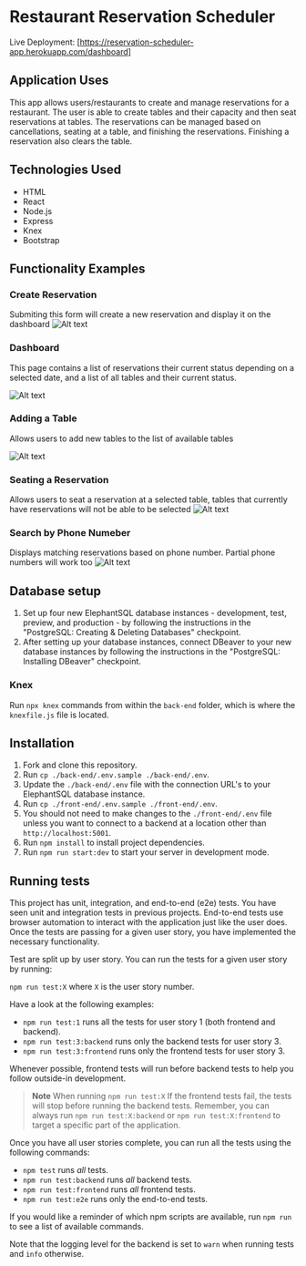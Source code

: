 # Restaurant Reservation Scheduler

Live Deployment: [https://reservation-scheduler-app.herokuapp.com/dashboard]

## Application Uses

This app allows users/restaurants to create and manage reservations for a restaurant. The user is able to create tables and their capacity and then seat reservations at tables.  The reservations can be managed based on cancellations, seating at a table, and finishing the reservations.  Finishing a reservation also clears the table.  

## Technologies Used

* HTML
* React
* Node.js
* Express
* Knex
* Bootstrap


## Functionality Examples 

### Create Reservation
Submiting this form will create a new reservation and display it on the dashboard
![Alt text](https://lh3.googleusercontent.com/Ys4uwwl6Gp_smVaYebYEs8hoY2MAskUvYToufT_ueFtLB32DMmEMSET9xF6z5R4Y9LL-ZRWHZsmkZRIUQl7fIirfxwhuUZJDm5X9nAf87bAgyMfUwY-p3BR-iDPAQFDGkfsHqsYILXyI0URAVVh_a_EWzx2x6ATs6uSaQe5j_H4qn8CZQWl5DRUV6GBUFNi39Z4WjQarP95b-kKRmrLvQ5EN0-eOu6OHN9_TmNQO9rxsqN7OVVkeZrZbPOH7iGjRH4qBq_MvujXXAk3GyUCwyAADMMNstcjNOTFSN_hlbHgfmb5myXubxwipfOVyS7qS3XK4IixQQUEec6acyy3JR4N1su8ZqkqA5oNV7VQTUf8z0tiTE8lYQAq-0oJ_gnuAxfh93i3cdsnYqYnqLQPMj5moHaCvTp8Evq-k6yuwRVK2cQV2rmAWRfLnyyZvp6pl-vZ1yJpyNLm56sJ4PN6IojkiiQ7RAY4TIVd6KXQT1KLZTmcgbbwCz4NSMhvu6lvgNcjyQenZWHcDbP1H4SGWmGYcrjCHIprauB5JUIq5pwzVS7gHbGMnXM8f6P9ylexYg0zgcwNTfjA7tG7ybPaQVHHVkTYbFLeAX2uPQLuf2jNEfZkM51OW5CUAb-yvBO7x5olPf6co5_jhiheho-ApB7UBIcpZwGHGWsfKsjnzqhF6yU3rG3KwaCoZTZV2DmFbR5WEQDb16sMTVQ9T6GMceoZBmh50ZwBDCwlAtjwM1mw5HKtikPIMFMR64EU=w1920-h1080-no?authuser=0 "Create Reservation")

### Dashboard
This page contains a list of reservations their current status depending on a selected date, and a list of all tables and their current status.

![Alt text](https://lh3.googleusercontent.com/FCzqnUK8XhOKLyb6ACPD1f0jaTz63Zis1R9emESuqnYuX2X0QUtYvIP6qANxr_6tIf6x1_8ZQsOvBaO5fcmLmDqYTYX81JdEOdOkpyAgQXoAzsWLk6nN7ftLsBG2f6aOhHPmsaTDdj3XqoAdq4HgY4OQLXKNrNWPQLN2ghGFF-jv5cwpObKSekW-8Y9PmAufUDouH1wnjlzIDmPTD5urnA6pwopf7gsGeDr-VwTnirJI8zA-8R4Dy4Y9NT8jmiZoPci_KIoSUbwJJqQglJshOuZQLT3v8XIzr1UYkAai1rKQmnhIz2sbx2gHEenjLq97DJucAmBgCIfmUbRfy2jrr5q-m-izqhmxE2TD5NJ6eSdGFYbBvtHMKs5xLG0N1fegeZsuUmGQjn1_3t-ltw8P9OVRyKiAVCo-iFS7KaVNk8lI3gw6ZHSINpm1UN7_UV6zrCuJr_GXMyVDvyBTvqZXrJlBfTbJapMsHBKYBrqRH9e7hzvvo_FGQEu73OvhNk3cPvsMDDiv17eSZ8kz0ftOFApW_tJiIzUH6onAm5U1UOH2I8NVVyK3-A0Ja-DX5D9JISG2lJ4vdllvUgSHL2GQxAsTYsYcHhAkqWl8Yj1ZUF4z3in1KGLBmZE1h4N2aRkETD2Al1WKuG-Fb71FYjMEY7tOHjgONUeHabnfF6gWicJrMk0Vm1Uw5zXa-83m5gg7jRkWhWaLNKfsJpvBK9OkiTjurSox52NAFtnuwUlz3sR7cB4_tpxFW4GZAJg=w675-h428-no?authuser=0 "Dashboard")

### Adding a Table
Allows users to add new tables to the list of available tables

![Alt text](https://lh3.googleusercontent.com/Wnv54m09PRGkC7q6jjMeQpi9BMHLYaesBAc5e0zbPzHLOi9d1Ixub0meBKzcCCH1O_J_nRED0zNJwmSJfK7thk20ZhvNDgGTgvgi0VHUEHnqYAb1Ia3-WvlOQc4-QWDeXqtZ8hw8ZaXO7ChgfW5Tjmx8hIFck0kxm0iF6MVRdIovq3HhPOv6V4ovbn6wxsdD-2R-SmaS6xIqs36N1aSMiB_RWA8CP3qaALoN_FPGmg9te3nBw4gNoDdIg4jm5i-3dqP82z_YpQmUHVo7z49wMfaV0boe4uzF3nzh1e7Owmn9KdqyTS5nGyufOL9aQlp6DslZyUTgbQdfnirxs3XD-Ygc8Rn0QecClHx4mm2MNeRrPfXRZoS8GcQVUn7QC2mI_yiVonHakk5yGFTGx0A0LTfeTskTlKZpXnsw8XiDSYNOd8fSdEXiWBNIY1RXW65iwGUc1UfrHvkHaivNH5NUgyepM3vxwBfvSkzp8FXReUxM5g56t6UkZJnksY2oYDwOB-dV3VlU38RDOENAA2bIHrU7MZGg84hKWFH6YguIIURHmsiFXpxmgRWbitKpOaTMucS6mbBrdskOnMNeYxvggsJS7u5Y19fvtydZYRArGd6BXEutRBMeeXsh-hnR9jiPy4iYBSSH4iF3rSjFGgTZc8ncyl_lbN2SMsUYWlKcpzuHMhAeUORyDjug3Xc66_UOe_dijDBMccEZNOJ2eCMQKPG1BU44WdKwN7lx8fpLyxxj-3FnTAfx1vSbUFA=w496-h279-no?authuser=0 "Create Table")

### Seating a Reservation 
Allows users to seat a reservation at a selected table, tables that currently have reservations will not be able to be selected
![Alt text](https://lh3.googleusercontent.com/y4i8hzYRLdf_gWU7y8r0LcKmu0fNKcHCooeF8zO3kFnSPtPZHNGYY7LQLI-ilPIscH3sYVkPX9_WsB_T0lDcSsEDRsnDDW3y7P7WI_b-7wIQj4fD7v-VCN10X8Cr_M_HEciDuf2FBt-A8QbmCKwGN0BiTpIyC6sYOkDj2WpHmRqrSn-0Edq_HYbwuxFrr6ORYF0vqQ8QM7MiBBIh0tjljDSruDud4AD_c0KIleudsM5oUV2OUmEUjiWg-nVH42z3JEbNIHU74J66al089kZm9YbM4QWihycU7bgJvQIM6wrKkNEBEK0G29-eI8LFKcdXJVdB3sQorXGZ6C3f3iVYb-kp9f7Orbc0sbZ4j0kx2NujQcq6iOrGJKWq7HoVvpwsMZScGCbsjpHthlpmAYH5kFspcHVaZFTE07QRkgcIMu1y3ZZtP8xHmiX-fKHOA7wBRc4U9_VbR7qpyPiG6fSEjJKxLNiW3LJ5VpCoz_wJrQOhVvIvr_xG1_i5PvL0jkT_I8Pf9iPKgOdRz_sVypnNCQnkL6JTOsSjybvjiPSorAsQJYyHwau5HEPU6uB4Lbo2Ld1d8FWV_AfSe2EjbNag0CZRsw3NX_-SyzCKJqhJ2xFxelWz2w3s5PHllgIziiFsnD_MpCUsUGlE3HzvJZ9d3Z6rKMzBoIeLM_YdH1dd0Ic72_G-mqXjRryf3gEo83Tr-u-QIwNBug7zziKL6ZpMUtorHiL1qNP38g6ueqGut6_9o8gGHQR_k9OTiJ0=w718-h404-no?authuser=0 "Seat Reservation")

### Search by Phone Numeber
Displays matching reservations based on phone number.  Partial phone numbers will work too
![Alt text](https://lh3.googleusercontent.com/reejrfSRWgZyxUIirHZAIR-C2SeWsVmLAc4pBb-TOf6peCLNWDAoBx9HtwJnqqeEsn1XqwNgck21scS2ovcLwbqys17w8gh1ImTP1BDH5KGVJGGo4KYaeRr7xO74rgqBo4e5RP_Mb6oP76G-gqnt1TiJmyVfnpOVrIPuhAjQiZEttfo4Reh_yAm3r534j5wbH-sNmYlZxwHrMplYyPRQa9KqKF71x_10O6ySC5FXstjWDYNDMYKI08CAbXvbIky1mEIgB_eT8D6heLHemecHzg-GYUVzanzLBGe9RX6iZBykd3iOXGWqE3tNf9DS1SFW2DUFo31tc5sTIygMOoA9IOLcBPcy7S69lEnEQSGqOoyMeEc_w-FkCU-0_Eqc8vTXA1j7njJsXdpD5GbBzeiazYGt3_3Pd2SCt04hlN1eLDNoEnAi2aqjxPHDHSXE9rNTKgDI6Jw5EZOoQ308TmrUKU6hQZJ4aFU15BAHuMnvR80ZtlqdmjWdZT4iBjJ8zaJ6K2OFXBuA664lKUB9n-Ru-cHHC7fpSok-EtY43ZnOj-ZilO-brtlKQR3GBtfhHJzS1fCEE7WdyHa9Gk3JS2K9YqLxqbA2jrkBUKz1HVKTRtcj3TNgrq1cmDQRMqjfLyTeQzQsU-bYyXWdZerSz2dDcXzT2fHClNeq5iavhy84NTEb8FqNLtIoX7Eetjp-o6L8dTbObxR6zdFuwSYh7q0Qc_KRYyaMMZc8Xx8xLHVdJGsz4eb97e_XJD0YPyE=w1917-h867-no?authuser=0 "Search Phone Number")

## Database setup

1. Set up four new ElephantSQL database instances - development, test, preview, and production - by following the instructions in the "PostgreSQL: Creating & Deleting Databases" checkpoint.
1. After setting up your database instances, connect DBeaver to your new database instances by following the instructions in the "PostgreSQL: Installing DBeaver" checkpoint.

### Knex

Run `npx knex` commands from within the `back-end` folder, which is where the `knexfile.js` file is located.

## Installation

1. Fork and clone this repository.
1. Run `cp ./back-end/.env.sample ./back-end/.env`.
1. Update the `./back-end/.env` file with the connection URL's to your ElephantSQL database instance.
1. Run `cp ./front-end/.env.sample ./front-end/.env`.
1. You should not need to make changes to the `./front-end/.env` file unless you want to connect to a backend at a location other than `http://localhost:5001`.
1. Run `npm install` to install project dependencies.
1. Run `npm run start:dev` to start your server in development mode.


## Running tests

This project has unit, integration, and end-to-end (e2e) tests. You have seen unit and integration tests in previous projects.
End-to-end tests use browser automation to interact with the application just like the user does.
Once the tests are passing for a given user story, you have implemented the necessary functionality.

Test are split up by user story. You can run the tests for a given user story by running:

`npm run test:X` where `X` is the user story number.

Have a look at the following examples:

- `npm run test:1` runs all the tests for user story 1 (both frontend and backend).
- `npm run test:3:backend` runs only the backend tests for user story 3.
- `npm run test:3:frontend` runs only the frontend tests for user story 3.

Whenever possible, frontend tests will run before backend tests to help you follow outside-in development.

> **Note** When running `npm run test:X` If the frontend tests fail, the tests will stop before running the backend tests. Remember, you can always run `npm run test:X:backend` or `npm run test:X:frontend` to target a specific part of the application.

Once you have all user stories complete, you can run all the tests using the following commands:

- `npm test` runs _all_ tests.
- `npm run test:backend` runs _all_ backend tests.
- `npm run test:frontend` runs _all_ frontend tests.
- `npm run test:e2e` runs only the end-to-end tests.

If you would like a reminder of which npm scripts are available, run `npm run` to see a list of available commands.

Note that the logging level for the backend is set to `warn` when running tests and `info` otherwise.